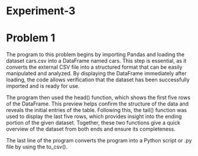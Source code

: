 # Experiment-3

# Problem 1

The program to this problem begins by importing Pandas and loading the dataset cars.csv into a DataFrame named cars. This step is essential, as it converts the external CSV file into a structured format that can be easily manipulated and analyzed. By displaying the DataFrame immediately after loading, the code allows verification that the dataset has been successfully imported and is ready for use.

The program then used the head() function, which shows the first five rows of the DataFrame. This preview helps confirm the structure of the data and reveals the initial entries of the table. Following this, the tail() function was used to display the last five rows, which provides insight into the ending portion of the given dataset. Together, these two functions give a quick overview of the dataset from both ends and ensure its completeness.

The last line of the program converts the program into a Python script or .py file by using the to_csv(). 
